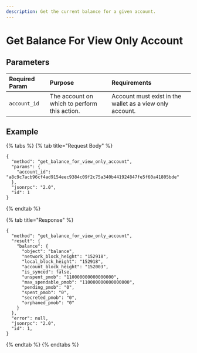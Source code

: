 ```yaml
---
description: Get the current balance for a given account.
---
```


# Get Balance For View Only Account

## Parameters

| Required Param | Purpose | Requirements |
| :--- | :--- | :--- |
| `account_id` | The account on which to perform this action. | Account must exist in the wallet as a view only account. |

## Example

{% tabs %}
{% tab title="Request Body" %}
```text
{
  "method": "get_balance_for_view_only_account",
  "params": {
    "account_id": "a8c9c7acb96cf4ad9154eec9384c09f2c75a340b441924847fe5f60a41805bde"
  },
  "jsonrpc": "2.0",
  "id": 1
}
```
{% endtab %}

{% tab title="Response" %}
```text
{
  "method": "get_balance_for_view_only_account",
  "result": {
    "balance": {
      "object": "balance",
      "network_block_height": "152918",
      "local_block_height": "152918",
      "account_block_height": "152003",
      "is_synced": false,
      "unspent_pmob": "110000000000000000",
      "max_spendable_pmob": "110000000000000000",
      "pending_pmob": "0",
      "spent_pmob": "0",
      "secreted_pmob": "0",
      "orphaned_pmob": "0"
    }
  },
  "error": null,
  "jsonrpc": "2.0",
  "id": 1,
}
```
{% endtab %}
{% endtabs %}

